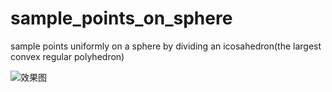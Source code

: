 # sample_points_on_sphere
sample points uniformly on a sphere by dividing an icosahedron(the largest convex regular polyhedron)

![效果图](https://github.com/zstu-lly/sample_points_on_sphere/blob/master/myplot.png)
